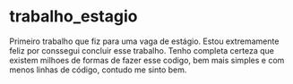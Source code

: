 # trabalho_estagio
Primeiro trabalho que fiz para uma vaga de estágio.
Estou extremamente feliz por conssegui concluir esse trabalho.
Tenho completa certeza que existem milhoes de formas de fazer esse codigo, bem mais simples e com menos linhas de código, contudo me sinto bem. 
